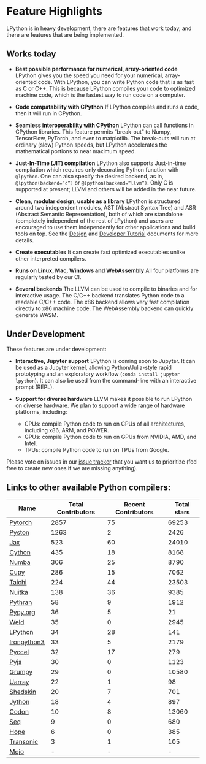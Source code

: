 # Feature Highlights

LPython is in heavy development, there are features that work today, and there are
features that are being implemented.

## Works today

* **Best possible performance for numerical, array-oriented code**
    LPython gives you the speed you need for your numerical, array-oriented code. With LPython, you can write Python code that is as fast as C or C++. This is because LPython compiles your code to optimized machine code, which is the fastest way to run code on a computer.

* **Code compatability with CPython**
    If LPython compiles and runs a code, then it will run in CPython.

* **Seamless interoperability with CPython**
    LPython can call functions in CPython libraries. This feature permits “break-out” to Numpy, TensorFlow, PyTorch, and even to matplotlib. The break-outs will run at ordinary (slow) Python speeds, but LPython accelerates the mathematical portions to near maximum speed.

* **Just-In-Time (JIT) compilation**
    LPython also supports Just-in-time compilation which requires only decorating Python function with `@lpython`. One can also specify the desired backend, as in, `@lpython(backend=“c”)` or `@lpython(backend=“llvm”)`. Only C is supported at present; LLVM and others will be added in the near future.

* **Clean, modular design, usable as a library**
    LPython is structured around two independent modules, AST (Abstract Syntax
    Tree) and ASR (Abstract Semantic Representation), both of which are
    standalone (completely independent of the rest of LPython) and users are
    encouraged to use them independently for other applications and build tools
    on top. See the [Design](https://docs.lfortran.org/design/) and
    [Developer Tutorial](https://docs.lfortran.org/developer_tutorial/) documents for
    more details.

* **Create executables**
    It can create fast optimized executables unlike other interpreted compilers.

* **Runs on Linux, Mac, Windows and WebAssembly**
    All four platforms are regularly tested by our CI.

* **Several backends**
    The LLVM can be used to compile to binaries and for interactive usage. The
    C/C++ backend translates Python code to a readable C/C++ code. The x86 backend
    allows very fast compilation directly to x86 machine code. The WebAssembly
    backend can quickly generate WASM.


## Under Development

These features are under development:

* **Interactive, Jupyter support**
    LPython is coming soon to Jupyter. It can be used as a Jupyter kernel,
    allowing Python/Julia-style rapid prototyping and an exploratory
    workflow (`conda install jupyter lpython`).
    It can also be used from the command-line with an interactive prompt
    (REPL).

* **Support for diverse hardware**
    LLVM makes it possible to run LPython on diverse hardware.
    We plan to support a wide range of hardware platforms, including:

    - CPUs: compile Python code to run on CPUs of all architectures, including x86, ARM, and POWER.
    - GPUs: compile Python code to run on GPUs from NVIDIA, AMD, and Intel.
    - TPUs: compile Python code to run on TPUs from Google.

Please vote on issues in our [issue tracker] that you want us to prioritize
(feel free to create new ones if we are missing anything).


## Links to other available Python compilers:
Name | Total Contributors | Recent Contributors | Total stars
--|--|--|--
[Pytorch](https://github.com/pytorch/pytorch)               | 2857 | 75 | 69253
[Pyston](https://github.com/pyston/pyston)                  | 1263 |  2 |  2426
[Jax](https://github.com/google/jax)                        |  523 | 60 | 24010
[Cython](https://github.com/cython/cython)                  |  435 | 18 |  8168
[Numba](https://github.com/numba/numba)                     |  306 | 25 |  8790
[Cupy](https://github.com/cupy/cupy)                        |  286 | 15 |  7062
[Taichi](https://github.com/taichi-dev/taichi)              |  224 | 44 | 23503
[Nuitka](https://github.com/Nuitka/Nuitka)                  |  138 | 36 |  9385
[Pythran](https://github.com/serge-sans-paille/pythran)     |   58 |  9 |  1912
[Pypy.org](https://doc.pypy.org/en/latest/)                 |   36 |  5 |    21
[Weld](https://github.com/weld-project/weld)                |   35 |  0 |  2945
[LPython](https://github.com/lcompilers/lpython)            |   34 | 28 |   141
[Ironpython3](https://github.com/IronLanguages/ironpython3) |   33 |  5 |  2179
[Pyccel](https://github.com/pyccel/pyccel)                  |   32 | 17 |   279
[Pyjs](https://github.com/pyjs/pyjs)                        |   30 |  0 |  1123
[Grumpy](https://github.com/google/grumpy)                  |   29 |  0 | 10580
[Uarray](https://github.com/Quansight-Labs/uarray)          |   22 |  1 |    98
[Shedskin](https://github.com/shedskin/shedskin)            |   20 |  7 |   701
[Jython](https://github.com/jython/jython)                  |   18 |  4 |   897
[Codon](https://github.com/exaloop/codon)                   |   10 |  8 | 13060
[Seq](https://github.com/seq-lang/seq)                      |    9 |  0 |   680
[Hope](https://github.com/jakeret/hope)                     |    6 |  0 |   385
[Transonic](https://github.com/fluiddyn/transonic)          |    3 |  1 |   105
[Mojo](https://docs.modular.com/mojo/)                      |    - |  - |     -

[issue tracker]: https://github.com/lcompilers/lpython/issues
